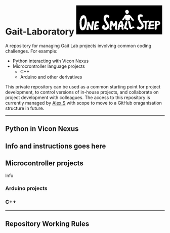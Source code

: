 # Gait-Laboratory ![logo](https://github.com/ASkGait/Gait-Laboratory/blob/main/LabLogo.png)
A repository for managing Gait Lab projects involving common coding challenges. For example\:

- Python interacting with Vicon Nexus
- Microcrontroller language projects
    - C++
    -  Arduino and other derivatives

This private repository can be used as a common starting point for project development, to control versions of in-house projects, and collaborate on project development with colleagues.
The access to this repository is currently managed by [Alex S](mailto:alex.skondras@gstt.nhs.uk?subject=[GitHub]%20Source%20%Gait20Laboratory) with scope to move to a GitHub oraganisation structure in future.

---
## Python in Vicon Nexus
Info and instructions goes here
---
## Microcontroller projects
Info
### Arduino projects
### C++
---
## Repository Working Rules
